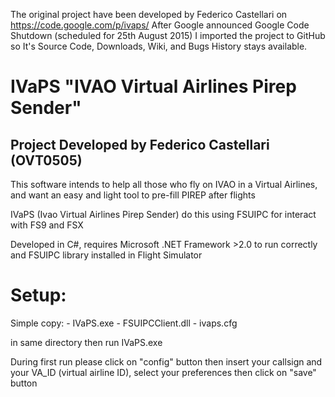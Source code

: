 The original project have been developed by Federico Castellari on https://code.google.com/p/ivaps/
After Google announced Google Code Shutdown (scheduled for 25th August 2015) I imported the project to GitHub so It's Source Code, Downloads, Wiki, and Bugs History stays available. 


IVaPS    "IVAO Virtual Airlines Pirep Sender"
===============================================================================================

Project Developed by Federico Castellari (OVT0505)
------------------------------------------------------------------------------------------------


This software intends to help all those who fly on IVAO in a Virtual Airlines, and want an easy 
and light tool to pre-fill PIREP after flights

IVaPS (Ivao Virtual Airlines Pirep Sender) do this using FSUIPC for interact with FS9 and FSX

Developed in C#, requires Microsoft .NET Framework >2.0 to run correctly and FSUIPC library installed in Flight Simulator


Setup:
======

Simple copy:
	- IVaPS.exe
	- FSUIPCClient.dll
	- ivaps.cfg

in same directory then run IVaPS.exe

During first run please click on "config" button then insert your callsign and your VA_ID (virtual airline ID),
select your preferences then click on "save" button

